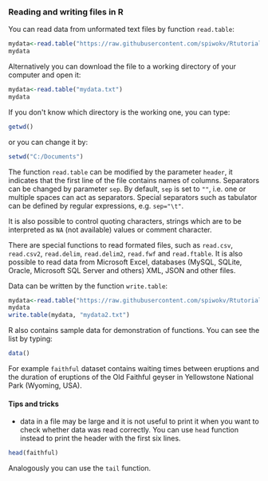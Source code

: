 ### Reading and writing files in R
You can read data from unformated text files by function `read.table`:
```R
mydata<-read.table("https://raw.githubusercontent.com/spiwokv/Rtutorial/master/data/mydata.txt")
mydata
```
Alternatively you can download the file to a working directory of your computer and open it:
```R
mydata<-read.table("mydata.txt")
mydata
```
If you don't know which directory is the working one, you can type:
```R
getwd()
```
or you can change it by:
```R
setwd("C:/Documents")
```
The function `read.table` can be modified by the parameter `header`, it indicates that the first line of the file contains names of columns.
Separators can be changed by parameter `sep`. By default, `sep` is set to `""`, i.e. one or multiple spaces can act as separators. Special separators such as tabulator can be defined by regular expressions, e.g. `sep="\t"`.

It is also possible to control quoting characters, strings which are to be interpreted as `NA` (not available) values or comment character.

There are special functions to read formated files, such as `read.csv`, `read.csv2`, `read.delim`, `read.delim2`, `read.fwf` and `read.ftable`. It is also possible to read data from Microsoft Excel, databases (MySQL, SQLite, Oracle, Microsoft SQL Server and others) XML, JSON and other files.

Data can be written by the function `write.table`:
```R
mydata<-read.table("https://raw.githubusercontent.com/spiwokv/Rtutorial/master/data/mydata.txt")
mydata
write.table(mydata, "mydata2.txt")
```

R also contains sample data for demonstration of functions. You can see the list by typing:
```R
data()
```
For example `faithful` dataset contains waiting times between eruptions and the duration of eruptions of the Old Faithful geyser in Yellowstone National Park (Wyoming, USA).

#### Tips and tricks
* data in a file may be large and it is not useful to print it when you want to check whether data was read correctly. You can use `head` function instead to print the header with the first six lines.
```R
head(faithful)
```
Analogously you can use the `tail` function.
